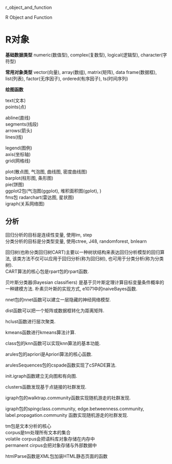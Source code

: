 
r_object_and_function

R Object and Function


# R对象 #

**基础数据类型**  numeric(数值型), complex(复数型), logical(逻辑型), character(字符型)  

**常用对象类型**  vector(向量), array(数组), matrix(矩阵), data frame(数据框), list(列表), factor(无序因子), ordered(有序因子), ts(时间序列)  

**绘图函数**  

text(文本)    
points(点)  

abline(直线)  
segments(线段)  
arrows(箭头)  
lines(线)  

legend(图例)  
axis(坐标轴)  
grid(网格线)  

plot(散点图, 气泡图, 曲线图, 密度曲线图)  
barplot(柱形图, 条形图)  
pie(饼图)  
ggplot2包(气泡图(ggplot), 堆积面积图(gplot), )  
fms包 radarchart(雷达图, 星状图)  
igraph(关系网络图)  


## 分析 ##

回归分析的目标是连续性变量, 使用lm, step  
分类分析的目标是分类型变量, 使用ctree, J48, randomforest, bnlearn  

回归树(也称分类回归树CART)主要以一种树状结构来表达回归分析模型的回归算法, 该类方法不仅可以应用于回归分析(称为回归树), 也可用于分类分析(称为分类树).  
CART算法的核心包是rpart包的rpart函数.  

贝叶斯分类器(Bayesian classifiers) 是基于贝叶斯定理计算目标变量条件概率的一种建模方法. 朴素贝叶斯的实现方式, e1071中的naiveBayes函数.  

nnet包的nnet函数可以建立一层隐藏的神经网络模型.  

dist函数可以把一个矩阵或数据框转化为距离矩阵.  

hclust函数进行层次聚类.  

kmeans函数进行kmeans算法计算.  

class包的knn函数可以实现knn算法的基本功能.  

arules包的apriori是Apriori算法的核心函数.  

arulesSequences包的cspade函数实现了cSPADE算法.  

init.igraph函数建立无向图和有向图.  

clusters函数发现基于点链接的社群发现.  

igraph包的walktrap.community函数实现随机游走的社群发现.  

igraph包的spingclass.community, edge.betweenness.community, label.propagation.community 函数实现随机游走的社群发现.  

tm包是文本分析的核心  
corpus是tm处理所有文本的集合  
volatile corpus会把语料库对象存储在内存中  
permanent cirpus会把对象存储与外部数据中  

htmlParse函数是XML包加装HTML静态页面的函数  